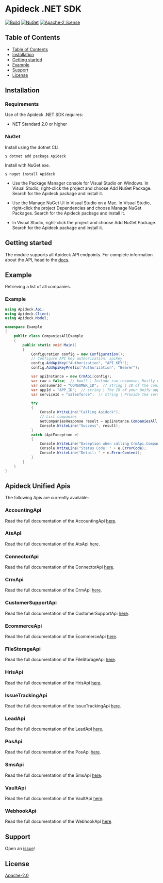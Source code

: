 # Apideck .NET SDK

[![Build](https://github.com/apideck-libraries/dotnet-sdk/actions/workflows/test.yml/badge.svg)](https://github.com/apideck-libraries/dotnet-sdk/actions/workflows/test.yml)
[![NuGet](https://badge.fury.io/nu/Apideck.svg)](https://badge.fury.io/nu/Apideck)
[![Apache-2 license](https://img.shields.io/badge/license-Apache2-brightgreen.svg)](https://www.apache.org/licenses/LICENSE-2.0)

## Table of Contents

- [Table of Contents](#table-of-contents)
- [Installation](#installation)
- [Getting started](#getting-started)
- [Example](#example)
- [Support](#support)
- [License](#license)

## Installation

### Requirements

Use of the Apideck .NET SDK requires:

* NET Standard 2.0 or higher


### NuGet

Install using the dotnet CLI.

```console
$ dotnet add package Apideck
```

Install with NuGet.exe.

```console
$ nuget install Apideck
```

- Use the Package Manager console for Visual Studio on Windows. In Visual Studio, right-click the project and choose Add NuGet Package. Search for the Apideck package and install it.

- Use the Manage NuGet UI in Visual Studio on a Mac. In Visual Studio, right-click the project Dependencies and choose Manage NuGet Packages. Search for the Apideck package and install it.

- In Visual Studio, right-click the project and choose Add NuGet Package. Search for the Apideck package and install it.


## Getting started

The module supports all Apideck API endpoints. For complete information about the API, head
to the [docs][2].


## Example

Retrieving a list of all companies.

### Example
```csharp
using Apideck.Api;
using Apideck.Client;
using Apideck.Model;

namespace Example
{
    public class CompaniesAllExample
    {
        public static void Main()
        {
            Configuration config = new Configuration();
            // Configure API key authorization: apiKey
            config.AddApiKey("Authorization", "API_KEY");
            config.AddApiKeyPrefix("Authorization", "Bearer");

            var apiInstance = new CrmApi(config);
            var raw = false;  // bool? | Include raw response. Mostly used for debugging purposes (optional)  (default to false)
            var consumerId = "CONSUMER_ID";  // string | ID of the consumer which you want to get or push data from (optional)
            var appId = "APP_ID";  // string | The ID of your Unify application (optional)
            var serviceId = "salesforce";  // string | Provide the service id you want to call (e.g., pipedrive). [See the full list in the connector section.](#section/Connectors) Only needed when a consumer has activated multiple integrations for a Unified API. (optional)

            try
            {
                Console.WriteLine("Calling Apideck");
                // List companies
                GetCompaniesResponse result = apiInstance.CompaniesAll(raw, consumerId, appId, serviceId);
                Console.WriteLine("Success", result);
            }
            catch (ApiException e)
            {
                Console.WriteLine("Exception when calling CrmApi.CompaniesAll: " + e.Message);
                Console.WriteLine("Status Code: " + e.ErrorCode);
                Console.WriteLine("Detail: " + e.ErrorContent);
            }
        }
    }
}
```

<a name="documentation-for-api-endpoints"></a>
## Apideck Unified Apis

The following Apis are currently available:

### AccountingApi

Read the full documentation of the AccountingApi [here](./src/gen/docs/AccountingApi.md).

### AtsApi

Read the full documentation of the AtsApi [here](./src/gen/docs/AtsApi.md).

### ConnectorApi

Read the full documentation of the ConnectorApi [here](./src/gen/docs/ConnectorApi.md).

### CrmApi

Read the full documentation of the CrmApi [here](./src/gen/docs/CrmApi.md).

### CustomerSupportApi

Read the full documentation of the CustomerSupportApi [here](./src/gen/docs/CustomerSupportApi.md).

### EcommerceApi

Read the full documentation of the EcommerceApi [here](./src/gen/docs/EcommerceApi.md).

### FileStorageApi

Read the full documentation of the FileStorageApi [here](./src/gen/docs/FileStorageApi.md).

### HrisApi

Read the full documentation of the HrisApi [here](./src/gen/docs/HrisApi.md).

### IssueTrackingApi

Read the full documentation of the IssueTrackingApi [here](./src/gen/docs/IssueTrackingApi.md).

### LeadApi

Read the full documentation of the LeadApi [here](./src/gen/docs/LeadApi.md).

### PosApi

Read the full documentation of the PosApi [here](./src/gen/docs/PosApi.md).

### SmsApi

Read the full documentation of the SmsApi [here](./src/gen/docs/SmsApi.md).

### VaultApi

Read the full documentation of the VaultApi [here](./src/gen/docs/VaultApi.md).

### WebhookApi

Read the full documentation of the WebhookApi [here](./src/gen/docs/WebhookApi.md).


## Support

Open an [issue][3]!

## License

[Apache-2.0][4]

[1]: https://apideck.com
[2]: https://developers.apideck.com/
[3]: https://github.com/apideck-libraries/dotnet-sdk/issues/new
[4]: https://github.com/apideck-libraries/dotnet-sdk/blob/master/LICENSE
